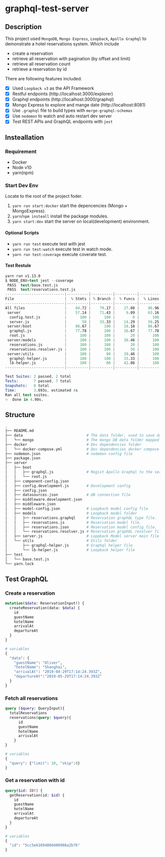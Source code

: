 # graphql-test-server

## Description

This project used `MongoDB`, `Mongo Express`, `Loopback`, `Apollo Graphql` to demonstrate a hotel reservations system. Which include

- create a reservation
- retrieve all reservation with pagination (by offset and limit)
- retrieve all reservation count
- retrieve a reservation by id

There are following features included.

- [x] Used `Loopback v3` as the API Framework
- [x] Restful endpoints (http://localhost:3000/explorer)
- [x] Graphql endpoints (http://localhost:3000/graphql)
- [x] Mongo Express to explore and mange date (http://localhost:8081)
- [x] Use `.graphql` file to build types with `merge-graphql-schemas`
- [x] Use `nodemon` to watch and auto restart dev server
- [x] Test REST APIs and GraphQL endpoints with `jest`

## Insteallation

### Requirement

- Docker
- Node v10
- yarn(npm)

### Start Dev Env

Locate to the root of the project foder.

1. `yarn run start:docker` start the depencencies (Mongo + MongoExpress).
2. `yarn`/`npm insteall` install the package modules.
3. `yarn start:dev` start the server on local(development) environment.

#### Optional Scripts

- `yarn run test` execute test with jest
- `yarn run test:watch` execute test in watch mode.
- `yarn run test:coverage` execute coverate test.

#### Test Restule

```s
yarn run v1.13.0
$ NODE_ENV=test jest --coverage
 PASS  test/base.test.js
 PASS  test/reservations.test.js
---------------------------|----------|----------|----------|----------|-------------------|
File                       |  % Stmts | % Branch |  % Funcs |  % Lines | Uncovered Line #s |
---------------------------|----------|----------|----------|----------|-------------------|
All files                  |    84.72 |    79.17 |    27.08 |    86.96 |                   |
 server                    |    57.14 |    71.43 |     9.09 |    63.16 |                   |
  config.test.js           |      100 |      100 |        0 |      100 |                   |
  server.js                |       50 |    33.33 |    14.29 |    56.25 |... 19,20,21,22,23 |
 server/boot               |    86.67 |      100 |    18.18 |    86.67 |                   |
  graphql.js               |    77.78 |      100 |    16.67 |    77.78 |             19,20 |
  root.js                  |      100 |      100 |       20 |      100 |                   |
 server/models             |      100 |      100 |    38.46 |      100 |                   |
  reservations.js          |      100 |      100 |       20 |      100 |                   |
  reservations.resolver.js |      100 |      100 |       50 |      100 |                   |
 server/utils              |      100 |       80 |    38.46 |      100 |                   |
  graphql-helper.js        |      100 |      100 |    33.33 |      100 |                   |
  lb-helper.js             |      100 |       80 |    42.86 |      100 |                16 |
---------------------------|----------|----------|----------|----------|-------------------|

Test Suites: 2 passed, 2 total
Tests:       7 passed, 7 total
Snapshots:   0 total
Time:        3.693s, estimated 4s
Ran all test suites.
✨  Done in 4.90s.
```

## Structure

```bash
.
├── README.md
├── data                             # The data folder, used to save data for this project
│   └── mongo                        # The mongo DB data folder mapped folder.(delete this folder to flush DB)
├── docker                           # Dev dependencies folder
│   └── docker-compose.yml           # Dev dependencies docker compose files
├── nodemon.json                     # nodemon config file
├── package.json
├── server
│   ├── boot
│   │   ├── graphql.js               # Regist Apollo Graphql to the server
│   │   └── root.js
│   ├── component-config.json
│   ├── config.development.js        # Development config
│   ├── config.json
│   ├── datasources.json             # DB connection file
│   ├── middleware.development.json
│   ├── middleware.json
│   ├── model-config.json            # Loopback model config file
│   ├── models                       # Loopback model folder
│   │   ├── reservations.graphql     # Reservation graphQL type file.
│   │   ├── reservations.js          # Reservation model file.
│   │   ├── reservations.json        # Reservation model config file.
│   │   └── reservations.resolver.js # Reservation graphQL resolver file.
│   ├── server.js                    # Loppback Model server main file
│   └── utils                        # Utils folder
│       ├── graphql-helper.js        # Graphql helper file
│       └── lb-helper.js             # Loopback helper file
├── test
│   └── base.test.js
└── yarn.lock

```

## Test GraphQL

### Create a reservation

```graphql
mutation($data: ReservationInput!) {
  createReservation(data: $data) {
    id
    guestName
    hotelName
    arrivalAt
    departureAt
  }
}

# variables
{
  "data": {
    "guestName": "Oliver",
    "hotelName": "Shanghai",
    "arrivalAt": "2019-04-29T17:14:24.393Z",
    "departureAt":"2019-05-29T17:14:24.393Z"
  }
}
```

### Fetch all reservations

```graphql
query ($query: QueryInput){
  totalReservations
  reservations(query: $query){
      id
      guestName
      hotelName
      arrivalAt
    }
}

# variables
{
  "query": {"limit": 10, "skip":0}
}
```

### Get a reservation with id

```graphql
query($id: ID!) {
  getReservation(id: $id) {
    id
    guestName
    hotelName
    arrivalAt
    departureAt
  }
}

# variables
{
  "id": "5cc5e6189480d400988a2b76"
}

```
